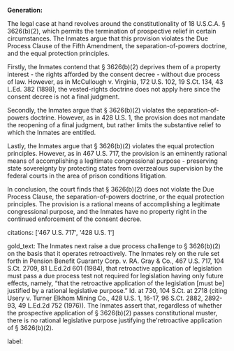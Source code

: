 **Generation:**



The legal case at hand revolves around the constitutionality of 18 U.S.C.A. § 3626(b)(2), which permits the termination of prospective relief in certain circumstances. The Inmates argue that this provision violates the Due Process Clause of the Fifth Amendment, the separation-of-powers doctrine, and the equal protection principles.

Firstly, the Inmates contend that § 3626(b)(2) deprives them of a property interest - the rights afforded by the consent decree - without due process of law. However, as in McCullough v. Virginia, 172 U.S. 102, 19 S.Ct. 134, 43 L.Ed. 382 (1898), the vested-rights doctrine does not apply here since the consent decree is not a final judgment.

Secondly, the Inmates argue that § 3626(b)(2) violates the separation-of-powers doctrine. However, as in 428 U.S. 1, the provision does not mandate the reopening of a final judgment, but rather limits the substantive relief to which the Inmates are entitled.

Lastly, the Inmates argue that § 3626(b)(2) violates the equal protection principles. However, as in 467 U.S. 717, the provision is an eminently rational means of accomplishing a legitimate congressional purpose - preserving state sovereignty by protecting states from overzealous supervision by the federal courts in the area of prison conditions litigation.

In conclusion, the court finds that § 3626(b)(2) does not violate the Due Process Clause, the separation-of-powers doctrine, or the equal protection principles. The provision is a rational means of accomplishing a legitimate congressional purpose, and the Inmates have no property right in the continued enforcement of the consent decree.



citations: ['467 U.S. 717', '428 U.S. 1']

gold_text: The Inmates next raise a due process challenge to § 3626(b)(2) on the basis that it operates retroactively. The Inmates rely on the rule set forth in Pension Benefit Guaranty Corp. v. RA. Gray & Co., 467 U.S. 717, 104 S.Ct. 2709, 81 L.Ed.2d 601 (1984), that retroactive application of legislation must pass a due process test not required for legislation having only future effects, namely, “that the retroactive application of the legislation [must be] justified by a rational legislative purpose.” Id. at 730, 104 S.Ct. at 2718 (citing Usery v. Turner Elkhom Mining Co., 428 U.S. 1, 16-17, 96 S.Ct. 2882, 2892-93, 49 L.Ed.2d 752 (1976)). The Inmates assert that, regardless of whether the prospective application of § 3626(b)(2) passes constitutional muster, there is no rational legislative purpose justifying the'retroactive application of § 3626(b)(2).

label: 